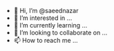 - 👋 Hi, I’m @saeednazar
- 👀 I’m interested in ...
- 🌱 I’m currently learning ...
- 💞️ I’m looking to collaborate on ...
- 📫 How to reach me ...

<!---
saeednazar/saeednazar is a ✨ special ✨ repository because its `README.md` (this file) appears on your GitHub profile.
You can click the Preview link to take a look at your changes.
--->
